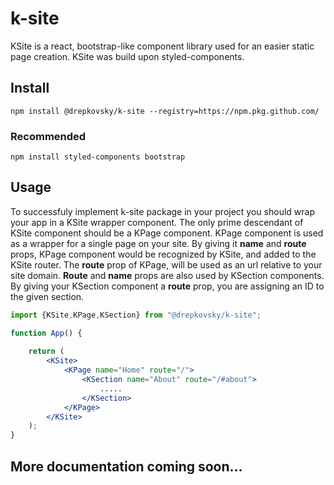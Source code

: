# k-site

KSite is a react, bootstrap-like component library used for an easier static page creation.
KSite was build upon styled-components.


## Install
```
npm install @drepkovsky/k-site --registry=https://npm.pkg.github.com/
```
### Recommended
```
npm install styled-components bootstrap
```
## Usage
To successfuly implement k-site package in your project you should wrap your app in a KSite wrapper component.
The only prime descendant of KSite component should be a KPage component.
KPage component is used as a wrapper for a single page on your site.
By giving it **name** and **route** props, KPage component would be recognized by KSite, and added to the KSite router. 
The **route** prop of KPage, will be used as an url relative to your site domain.
**Route** and **name** props are also used by KSection components. 
By giving your KSection component a **route** prop, you are assigning an ID to the given section.
```jsx
import {KSite,KPage,KSection} from "@drepkovsky/k-site";

function App() {
    
    return (
        <KSite>
            <KPage name="Home" route="/">
                <KSection name="About" route="/#about"> 
                    .....
                </KSection>
            </KPage>
        </KSite>
    ); 
}

```
## More documentation coming soon...
